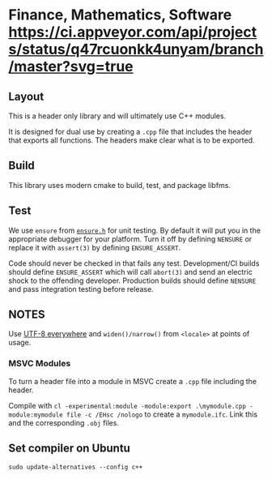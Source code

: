 # Finance, Mathematics, Software https://ci.appveyor.com/api/projects/status/q47rcuonkk4unyam/branch/master?svg=true


## Layout

This is a header only library and will ultimately use C++ modules.

It is designed for dual use by creating a `.cpp` file that includes the header that exports all functions.
The headers make clear what is to be exported.

## Build

This library uses modern cmake to build, test, and package libfms.

## Test

We use `ensure` from [`ensure.h`](include/ensure.h) for unit testing. By default it will put you in the
appropriate debugger for your platform. Turn it off by defining `NENSURE` or replace it with
`assert(3)` by defining `ENSURE_ASSERT`. 

Code should never be checked in that fails any test. Development/CI builds should define `ENSURE_ASSERT`
which will call `abort(3)` and send an electric shock to the offending developer. Production builds
should define `NENSURE` and pass integration testing before release.

## NOTES

Use [UTF-8 everywhere](https://utf8everywhere.org/) and `widen()/narrow()` from `<locale>` at points of usage.

### MSVC Modules

To turn a header file into a module in MSVC create a `.cpp` file including the header.

Compile with `cl -experimental:module -module:export .\mymodule.cpp -module:mymodule file -c /EHsc /nologo`
to create a `mymodule.ifc`. Link this and the corresponding `.obj` files.

## Set compiler on Ubuntu

`sudo update-alternatives --config c++`
